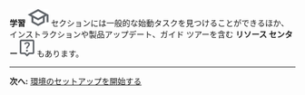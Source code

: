 **学習** ![Graduation cap](Images/fgd1722886790106.svg) セクションには一般的な始動タスクを見つけることができるほか、インストラクションや製品アップデート、ガイド ツアーを含む **リソース センター** ![Question mark](Images/avu1722886867596.svg) もあります。

------------------------------------------------------------------------

**次へ:** [環境のセットアップを開始する](tta1687442978234.md)
